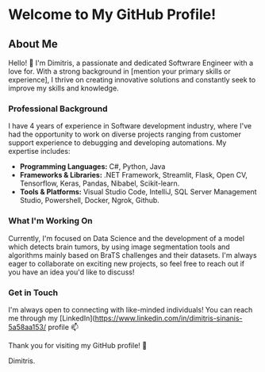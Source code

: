 # Welcome to My GitHub Profile!

## About Me

Hello! 👋 I'm Dimitris, a passionate and dedicated Softwrare Engineer with a love for. With a strong background in [mention your primary skills or experience], I thrive on creating innovative solutions and constantly seek to improve my skills and knowledge.

### Professional Background

I have 4 years of experience in Software development industry, where I've had the opportunity to work on diverse projects ranging from customer support experience to debugging and developing automations. My expertise includes:

- **Programming Languages:** C#, Python, Java
- **Frameworks & Libraries:** .NET Framework, Streamlit, Flask, Open CV, Tensorflow, Keras, Pandas, Nibabel, Scikit-learn.
- **Tools & Platforms:** Visual Studio Code, IntelliJ, SQL Server Management Studio, Powershell, Docker, Ngrok, Github.

### What I'm Working On

Currently, I'm focused on Data Science and the development of a model which detects brain tumors, by using image segmentation tools and algorithms mainly based on BraTS challenges and their datasets. I'm always eager to collaborate on exciting new projects, so feel free to reach out if you have an idea you'd like to discuss!

### Get in Touch

I'm always open to connecting with like-minded individuals! You can reach me through my [LinkedIn](https://www.linkedin.com/in/dimitris-sinanis-5a58aa153/ profile 📫 

Thank you for visiting my GitHub profile! 🚀

Dimitris.

<!---
jimsnns/jimsnns is a ✨ special ✨ repository because its `README.md` (this file) appears on your GitHub profile.
You can click the Preview link to take a look at your changes.
--->
